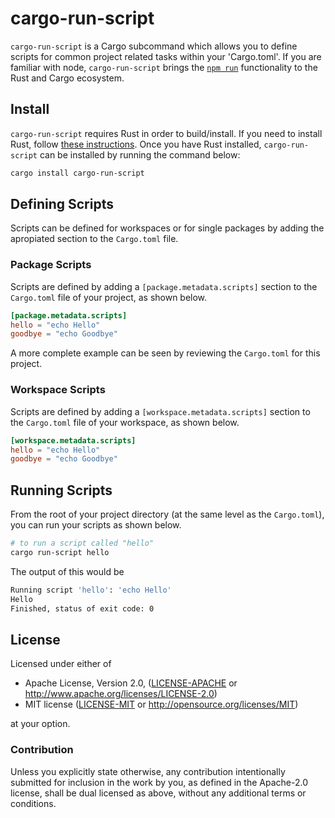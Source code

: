 # cargo-run-script

`cargo-run-script` is a Cargo subcommand which allows you to define scripts for common project related tasks within your 'Cargo.toml'. If you are familiar with node, `cargo-run-script` brings the [`npm run`](https://docs.npmjs.com/cli/run-script) functionality to the Rust and Cargo ecosystem. 

## Install

`cargo-run-script` requires Rust in order to build/install. If you need to install Rust, follow [these instructions](https://www.rust-lang.org/en-US/install.html). Once you have Rust installed, `cargo-run-script` can be installed by running the command below:

```bash
cargo install cargo-run-script
```

## Defining Scripts

Scripts can be defined for workspaces or for single packages by adding the apropiated section to the `Cargo.toml` file.

### Package Scripts
Scripts are defined by adding a `[package.metadata.scripts]` section to the `Cargo.toml` file of your project, as shown below.

```toml
[package.metadata.scripts]
hello = "echo Hello"
goodbye = "echo Goodbye"
```

A more complete example can be seen by reviewing the `Cargo.toml` for this project.

### Workspace Scripts

Scripts are defined by adding a `[workspace.metadata.scripts]` section to the `Cargo.toml` file of your workspace, as shown below.

```toml
[workspace.metadata.scripts]
hello = "echo Hello"
goodbye = "echo Goodbye"
```

## Running Scripts

From the root of your project directory (at the same level as the `Cargo.toml`), you can run your scripts as shown below.

```bash
# to run a script called "hello"
cargo run-script hello
```

The output of this would be

```bash
Running script 'hello': 'echo Hello'
Hello
Finished, status of exit code: 0
```

## License

Licensed under either of

 * Apache License, Version 2.0, ([LICENSE-APACHE](LICENSE-APACHE) or http://www.apache.org/licenses/LICENSE-2.0)
 * MIT license ([LICENSE-MIT](LICENSE-MIT) or http://opensource.org/licenses/MIT)

at your option.

### Contribution

Unless you explicitly state otherwise, any contribution intentionally submitted
for inclusion in the work by you, as defined in the Apache-2.0 license, shall be dual licensed as above, without any
additional terms or conditions.
